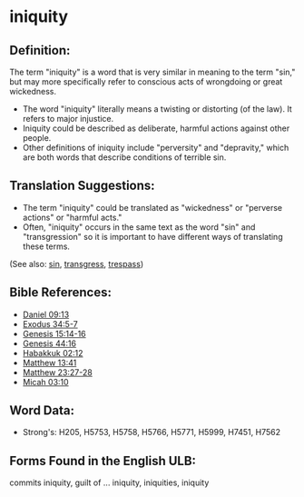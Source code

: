 # iniquity

## Definition:

The term "iniquity" is a word that is very similar in meaning to the term "sin," but may more specifically refer to conscious acts of wrongdoing or great wickedness.

* The word "iniquity" literally means a twisting or distorting (of the law). It refers to major injustice.
* Iniquity could be described as deliberate, harmful actions against other people.
* Other definitions of iniquity include "perversity" and "depravity," which are both words that describe conditions of terrible sin.

## Translation Suggestions:

* The term "iniquity" could be translated as "wickedness" or "perverse actions" or "harmful acts."
* Often, "iniquity" occurs in the same text as the word "sin" and "transgression" so it is important to have different ways of translating these terms.

(See also: [sin](../kt/sin.md), [transgress](../kt/transgression.md), [trespass](../kt/trespass.md))

## Bible References:

* [Daniel 09:13](rc://en/tn/help/dan/09/13)
* [Exodus 34:5-7](rc://en/tn/help/exo/34/05)
* [Genesis 15:14-16](rc://en/tn/help/gen/15/14)
* [Genesis 44:16](rc://en/tn/help/gen/44/16)
* [Habakkuk 02:12](rc://en/tn/help/hab/02/12)
* [Matthew 13:41](rc://en/tn/help/mat/13/41)
* [Matthew 23:27-28](rc://en/tn/help/mat/23/27)
* [Micah 03:10](rc://en/tn/help/mic/03/10)

## Word Data:

* Strong's: H205, H5753, H5758, H5766, H5771, H5999, H7451, H7562

## Forms Found in the English ULB:

commits iniquity, guilt of ... iniquity, iniquities, iniquity
